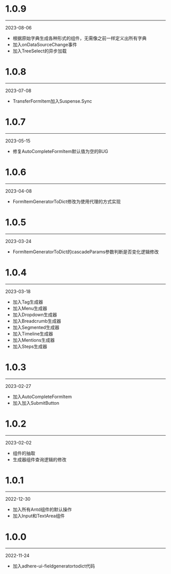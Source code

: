 # 1.0.9

***

2023-08-06

* 根据原始字典生成各种形式的组件，无需像之前一样定义出所有字典
* 加入onDataSourceChange事件
* 加入TreeSelect的异步加载

# 1.0.8

***

2023-07-08

* TransferFormItem加入Suspense.Sync

# 1.0.7

***

2023-05-15

* 修复AutoCompleteFormItem默认值为空的BUG

# 1.0.6

***

2023-04-08

* FormItemGeneratorToDict修改为使用代理的方式实现

# 1.0.5

***

2023-03-24

* FormItemGeneratorToDict的cascadeParams参数判断是否变化逻辑修改

# 1.0.4

***

2023-03-18

* 加入Tag生成器
* 加入Menu生成器
* 加入Dropdown生成器
* 加入Breadcrumb生成器
* 加入Segmented生成器
* 加入Timeline生成器
* 加入Mentions生成器
* 加入Steps生成器

# 1.0.3

***

2023-02-27

* 加入AutoCompleteFormItem
* 加入加入SubmitButton

# 1.0.2

***

2023-02-02

* 组件的抽取
* 生成器组件查询逻辑的修改

# 1.0.1

***

2022-12-30

* 加入所有Antd组件的默认操作
* 加入Input和TextArea组件

# 1.0.0

***

2022-11-24

* 加入adhere-ui-fieldgeneratortodict代码
